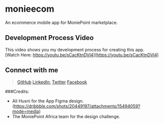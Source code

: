 # monieecom

An ecommerce mobile app for MoniePoint marketplace.

## Development Process Video

This video shows you my development process for creating this app.
[Watch Here: https://youtu.be/sCacKtnDVl4](https://youtu.be/sCacKtnDVl4)


## Connect with me

> [GitHub](https://github.com/mrfiaooficials)
> [LinkedIn:](https://https://linkedin.com/in/mrfiaofficial)
> [Twitter](https://twitter.com/mrfiaofficial)
> [Facebook](https://facebook.com/mrfiaofficial)


###Credits:
- Ali Husni for the App Figma design. (https://dribbble.com/shots/20449197/attachments/15494059?mode=media)
- The MoniePoint Africa team for the design challenge.

